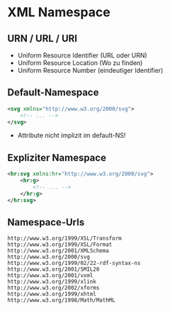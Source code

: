 # XML Namespace

## URN / URL / URI
* Uniform Resource Identifier (URL oder URN)
* Uniform Resource Location (Wo zu finden)
* Uniform Resource Number (eindeutiger Identifier)

## Default-Namespace
```xml
<svg xmlns="http://www.w3.org/2000/svg">
    <!-- ... -->
</svg>
```
* Attribute nicht implizit im default-NS!

## Expliziter Namespace
```xml
<hr:svg xmlns:hr="http://www.w3.org/2000/svg">
    <hr:g>
        <!-- ... -->
    </hr:g>
</hr:svg>
```

## Namespace-Urls
```
http://www.w3.org/1999/XSL/Transform
http://www.w3.org/1999/XSL/Format
http://www.w3.org/2001/XMLSchema
http://www.w3.org/2000/svg
http://www.w3.org/1999/02/22-rdf-syntax-ns
http://www.w3.org/2001/SMIL20
http://www.w3.org/2001/vxml
http://www.w3.org/1999/xlink
http://www.w3.org/2002/xforms
http://www.w3.org/1999/xhtml
http://www.w3.org/1998/Math/MathML
```
